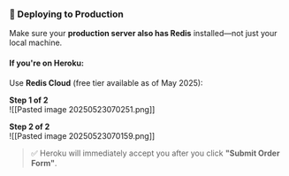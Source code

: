 
### 🚀 Deploying to Production

Make sure your **production server also has Redis** installed—not just your local machine.

#### If you're on Heroku:

Use **Redis Cloud** (free tier available as of May 2025):

**Step 1 of 2**  
![[Pasted image 20250523070251.png]]

**Step 2 of 2**  
![[Pasted image 20250523070159.png]]

> ✅ Heroku will immediately accept you after you click **"Submit Order Form"**.
